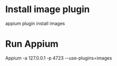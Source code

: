 # Install image plugin
appium plugin install images

# Run Appium
Appium -a 127.0.0.1 -p 4723 --use-plugins=images
